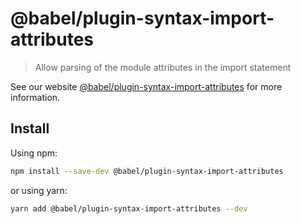 # @babel/plugin-syntax-import-attributes

> Allow parsing of the module attributes in the import statement

See our website [@babel/plugin-syntax-import-attributes](https://babeljs.io/docs/babel-plugin-syntax-import-attributes) for more information.

## Install

Using npm:

```sh
npm install --save-dev @babel/plugin-syntax-import-attributes
```

or using yarn:

```sh
yarn add @babel/plugin-syntax-import-attributes --dev
```
